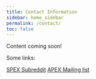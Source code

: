 ```yaml
---
title: Contact Information
sidebar: home_sidebar
permalink: /contact/
toc: false
---
```


Content coming soon!

Some links:

[SPEX Subreddit](https://www.reddit.com/r/ApexProtocol/)
[APEX Mailing list](http://groups.google.com/group/apex-protocol)
